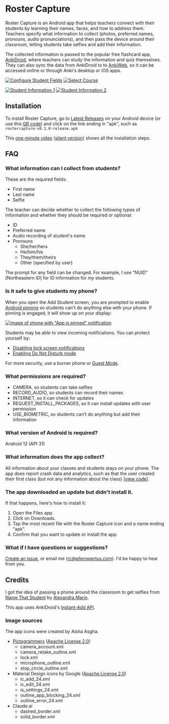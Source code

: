 # Roster Capture

Roster Capture is an Android app that helps teachers connect with their students by learning
their names, faces, and how to address them. Teachers specify what information to collect
(photos, preferred names, pronouns, audio pronunciations), and then pass the device around 
their classroom, letting students take selfies and add their information.

The collected information is passed to the popular free flashcard app,
[AnkiDroid](https://play.google.com/store/apps/details?id=com.ichi2.anki), where teachers can
study the information and quiz themselves. They can also sync the data from AnkiDroid to
to [AnkiWeb](https://ankiweb.net/about), so it can be accessed online or through Anki's
desktop or iOS apps.

[![Configure Student Fields](images/configure-student-fields-thumbnail.png)](images/configure-student-fields.png)
[![Select Course](images/select-course-thumbnail.png)](images/select-course.png)

[![Student Information 1](images/student-information1-thumbnail.png)](images/student-information1.png)
[![Student Information 2](images/student-information2-thumbnail.png)](images/student-information2.png)

## Installation

To install Roster Capture, go to [Latest Releases](https://github.com/espertus/roster-capture/releases/latest)
on your Android device (or use this [QR code](images/rc-release-400.png)) and click
on the link ending in "apk", such as `rostercapture-v0.1.0-release.apk`

This [one-minute video](images/installation-screencast.mp4)
([silent version](images/install-screencast.webm)) shows all the installation steps.

## FAQ
### What information can I collect from students?

These are the required fields:
* First name
* Last name
* Selfie

The teacher can decide whether to collect the following types of information and whether
they should be required or optional:
* ID
* Preferred name
* Audio recording of student's name
* Pronouns
   * She/her/hers
   * He/him/his
   * They/them/theirs
   * Other (specified by user)

The prompt for any field can be changed. For example, I use "NUID" [Northeastern ID]
for ID information for my students.

### Is it safe to give students my phone?

When you open the Add Student screen, you are prompted to enable [Android
pinning](https://support.google.com/android/answer/9455138?hl=en)
so students can't do anything else with your phone. If pinning is engaged,
it will show up on your display:

[![image of phone with "App is pinned" notification](images/student-information-pinned-thumbnail.png)](images/student-information-pinned.png)

Students may be able to view incoming notifications. You can protect yourself by:
* [Disabling lock screen notifications](https://support.google.com/android/answer/9079661)
* [Enabling Do Not Disturb mode](https://support.google.com/android/answer/9069335)

For more security, use a burner phone or [Guest Mode](https://support.google.com/pixelphone/answer/6115141).

### What permissions are required?

* CAMERA, so students can take selfies
* RECORD_AUDIO, so students can record their names
* INTERNET, so it can check for updates
* REQUEST_INSTALL_PACKAGES, so it can install updates with user permission
* USE_BIOMETRIC, so students can't do anything but add their information

### What version of Android is required?

Android 12 (API 31)

### What information does the app collect?

All information about your classes and students stays on your phone.
The app does report crash data and analytics, such as that the user
created their first class (but not any information about the class)
[[view code](https://github.com/search?q=repo%3Aespertus%2Froster-capture+Analytics.log&type=code)].

### The app downloaded an update but didn't install it.

If that happens, here's how to install it:
1. Open the Files app.
2. Click on Downloads.
3. Tap the most recent file with the Roster Capture icon and a
   name ending "apk".
4. Confirm that you want to update or install the app.

### What if I have questions or suggestions?

[Create an issue](https://github.com/espertus/roster-capture/issues/new),
or email me ([rc@ellenspertus.com](mailto:rc@ellenspertus.com)).
I'd be happy to hear from you.

## Credits

I got the idea of passing a phone around the classroom to get selfies from
[Name That Student](http://www.alexandramarin.ca/namethatstudent.html)
by [Alexandra Marin](http://www.alexandramarin.ca/).

This app uses AnkiDroid's
[Instant-Add API](https://github.com/ankidroid/Anki-Android/wiki/AnkiDroid-API).

### Image sources
The app icons were created by Aisha Asgha.

* [Pictogrammers](https://pictogrammers.com/) ([Apache License 2.0](https://www.apache.org/licenses/LICENSE-2.0))
  * camera_account.xml
  * camera_retake_outline.xml
  * lock.xml
  * microphone_outline.xml
  * stop_circle_outline.xml
* Material Design icons by Google ([Apache License 2.0](https://www.apache.org/licenses/LICENSE-2.0))
  * ic_add_24.xml
  * ic_edit_24.xml
  * is_settings_24.xml
  * outline_app_blocking_24.xml
  * outline_error_24.xml
* Claude.ai
  * dashed_border.xml
  * solid_border.xml
